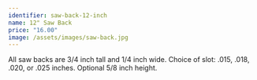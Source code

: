 ```yaml
---
identifier: saw-back-12-inch
name: 12" Saw Back
price: "16.00"
image: /assets/images/saw-back.jpg
---
```

All saw backs are 3/4 inch tall and 1/4 inch wide.  Choice of slot: .015, .018, .020, or .025 inches.  Optional 5/8 inch height.
